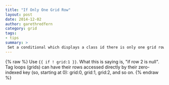 ```yaml
---
title: "If Only One Grid Row"
layout: post
date: 2014-12-02
author: garethredfern
category: grid
tags:
- tips
summary: >
 Set a conditional which displays a class id there is only one grid row.
---
```


{% raw %}
Use `{{ if ! grid:1 }}`. What this is saying is, "if row 2 is null". Tag loops (grids) can have their rows accessed directly by their zero-indexed key (so, starting at 0): grid:0, grid:1, grid:2, and so on.
{% endraw %}

